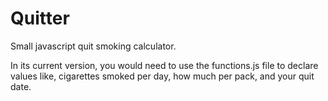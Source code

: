 # Quitter
Small javascript quit smoking calculator.

In its current version, you would need to use the functions.js file to declare values like, cigarettes smoked per day, how much per pack, and your quit date.
